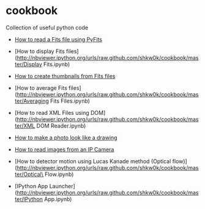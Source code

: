 cookbook
========

Collection of useful python code

* [How to read a Fits file using PyFits](http://nbviewer.ipython.org/urls/raw.github.com/shkw0k/cookbook/master/PyFits.ipynb)
* [How to display Fits files](http://nbviewer.ipython.org/urls/raw.github.com/shkw0k/cookbook/master/Display Fits.ipynb)
* [How to create thumbnails from Fits files](http://nbviewer.ipython.org/urls/raw.github.com/shkw0k/cookbook/master/Fits2Thumbnail.ipynb)
* [How to average Fits files](http://nbviewer.ipython.org/urls/raw.github.com/shkw0k/cookbook/master/Averaging Fits Files.ipynb)
* [How to read XML Files using DOM](http://nbviewer.ipython.org/urls/raw.github.com/shkw0k/cookbook/master/XML DOM Reader.ipynb)

* [How to make a photo look like a drawing](http://nbviewer.ipython.org/urls/raw.github.com/shkw0k/cookbook/master/Photo2Drawing.ipynb)
* [How to read images from an IP Camera](http://nbviewer.ipython.org/urls/raw.github.com/shkw0k/cookbook/master/IPCam.ipynb)
* [How to detector motion using Lucas Kanade method (Optical flow)](http://nbviewer.ipython.org/urls/raw.github.com/shkw0k/cookbook/master/Optical\ Flow.ipynb) 

* [IPython App Launcher](http://nbviewer.ipython.org/urls/raw.github.com/shkw0k/cookbook/master/IPython App.ipynb)
